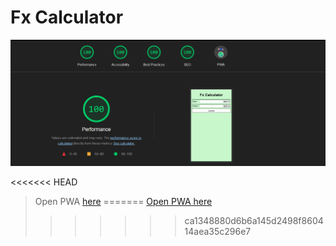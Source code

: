 # Fx Calculator

![Lighthouse Result](lighthouse.png "Lighthouse Result")

<<<<<<< HEAD
> Open PWA [here](https://golecmateo.github.io/fx-calculator/)
=======
[Open PWA here](https://golecmateo.github.io/fx-calculator/)
>>>>>>> ca1348880d6b6a145d2498f860414aea35c296e7
